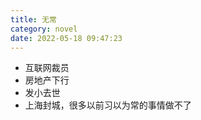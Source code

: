 ```yaml
---
title: 无常
category: novel
date: 2022-05-18 09:47:23
---
```




-   互联网裁员
-   房地产下行
-   发小去世
-   上海封城，很多以前习以为常的事情做不了
